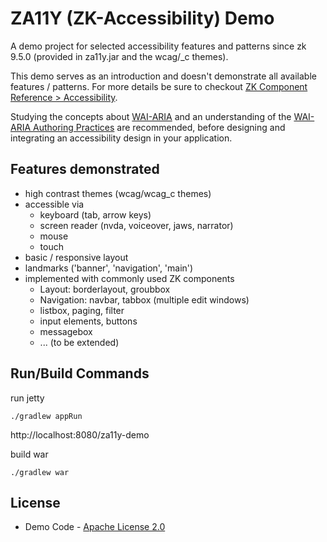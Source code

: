 # ZA11Y (ZK-Accessibility) Demo

A demo project for selected accessibility features and patterns since zk 9.5.0 (provided in
za11y.jar and the wcag/_c themes).

This demo serves as an introduction and doesn't demonstrate all available features / patterns.
For more details be sure to checkout [ZK Component Reference > Accessibility](https://www.zkoss.org/wiki/ZK_Component_Reference/Accessibility).

Studying the concepts about [WAI-ARIA](https://www.w3.org/TR/wai-aria/) 
and an understanding of the [WAI-ARIA Authoring Practices](https://www.w3.org/TR/wai-aria-practices/) 
are recommended, before designing and integrating an accessibility design in your application.   

## Features demonstrated

* high contrast themes (wcag/wcag_c themes)
* accessible via
  * keyboard (tab, arrow keys)
  * screen reader (nvda, voiceover, jaws, narrator)
  * mouse
  * touch
* basic / responsive layout
* landmarks ('banner', 'navigation', 'main')
* implemented with commonly used ZK components
  * Layout: borderlayout, groubbox
  * Navigation: navbar, tabbox (multiple edit windows)
  * listbox, paging, filter
  * input elements, buttons
  * messagebox
  * ... (to be extended)

## Run/Build Commands

run jetty
```
./gradlew appRun
```

http://localhost:8080/za11y-demo

build war
```
./gradlew war
```

## License
* Demo Code - [Apache License 2.0](http://www.apache.org/licenses/LICENSE-2.0)